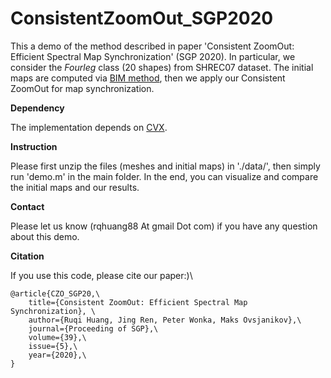 # ConsistentZoomOut_SGP2020
This a demo of the method described in paper 'Consistent ZoomOut: Efficient Spectral Map Synchronization' (SGP 2020). 
In particular, we consider the *Fourleg* class (20 shapes) from SHREC07 dataset. The initial maps are computed via [BIM method](http://www.vovakim.com/projects/CorrsBlended/), then we apply our Consistent ZoomOut for map synchronization.

**Dependency**

The implementation depends on [CVX](http://cvxr.com/cvx/). 

**Instruction**

Please first unzip the files (meshes and initial maps) in './data/', then simply run 'demo.m' in the main folder. In the end, you can visualize and compare the initial maps and our results. 

**Contact**

Please let us know (rqhuang88 At gmail Dot com) if you have any question about this demo.

**Citation**

If you use this code, please cite our paper:)\
```
@article{CZO_SGP20,\
    title={Consistent ZoomOut: Efficient Spectral Map Synchronization}, \
    author={Ruqi Huang, Jing Ren, Peter Wonka, Maks Ovsjanikov},\
    journal={Proceeding of SGP},\
    volume={39},\
    issue={5},\
    year={2020},\
}
```


